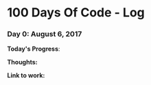 # 100 Days Of Code - Log

### Day 0: August 6, 2017 

**Today's Progress**: 

**Thoughts:** 

**Link to work:** []()


